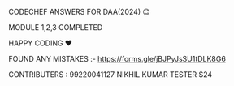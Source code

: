 CODECHEF ANSWERS FOR DAA(2024) 😊

MODULE 1,2,3 COMPLETED

HAPPY CODING ❤️

FOUND ANY MISTAKES :-
https://forms.gle/jBJPyJsSU1tDLK8G6



CONTRIBUTERS : 99220041127 NIKHIL KUMAR TESTER S24